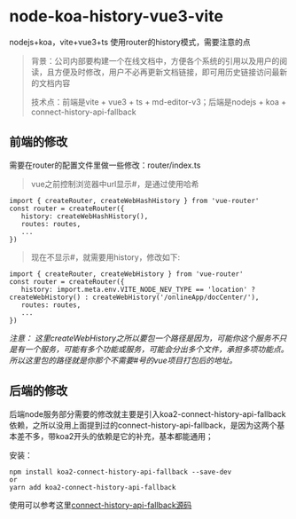# node-koa-history-vue3-vite
nodejs+koa，vite+vue3+ts 使用router的history模式，需要注意的点

> 背景：公司内部要构建一个在线文档中，方便各个系统的引用以及用户的阅读，且方便及时修改，用户不必再更新文档链接，即可用历史链接访问最新的文档内容
> 
> 技术点：前端是vite + vue3 + ts + md-editor-v3；后端是nodejs + koa + connect-history-api-fallback

## 前端的修改

需要在router的配置文件里做一些修改：router/index.ts

> vue之前控制浏览器中url显示#，是通过使用哈希
```vue
import { createRouter, createWebHashHistory } from 'vue-router'
const router = createRouter({
   history: createWebHashHistory(),
   routes: routes,
   ...
})
```

> 现在不显示#，就需要用history，修改如下:
``` vue
import { createRouter, createWebHistory } from 'vue-router'
const router = createRouter({
   history: import.meta.env.VITE_NODE_NEV_TYPE == 'location' ? createWebHistory() : createWebHistory('/onlineApp/docCenter/'),
   routes: routes,
   ...
})
```
*注意： 这里createWebHistory之所以要包一个路径是因为，可能你这个服务不只是有一个服务，可能有多个功能或服务，可能会分出多个文件，承担多项功能点。所以这里包的路径就是你那个不需要#号的vue项目打包后的地址。*

## 后端的修改

后端node服务部分需要的修改就主要是引入koa2-connect-history-api-fallback依赖，之所以没用上面提到过的connect-history-api-fallback，是因为这两个基本差不多，带koa2开头的依赖是它的补充，基本都能通用；

安装：
``` vue
npm install koa2-connect-history-api-fallback --save-dev
or
yarn add koa2-connect-history-api-fallback
```
使用可以参考这里[connect-history-api-fallback源码](https://github.com/bripkens/connect-history-api-fallback)

